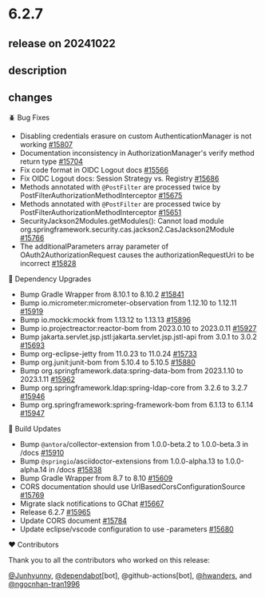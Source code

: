 # 6.2.7

## release on 20241022

## description

## changes

🪲 Bug Fixes

* Disabling credentials erasure on custom AuthenticationManager is not working <a href="https://github.com/spring-projects/spring-security/issues/15807" data-hovercard-type="issue" data-hovercard-url="/spring-projects/spring-security/issues/15807/hovercard">#15807</a>
* Documentation inconsistency in AuthorizationManager's verify method return type <a href="https://github.com/spring-projects/spring-security/issues/15704" data-hovercard-type="issue" data-hovercard-url="/spring-projects/spring-security/issues/15704/hovercard">#15704</a>
* Fix code format in OIDC Logout docs <a href="https://github.com/spring-projects/spring-security/pull/15566" data-hovercard-type="pull_request" data-hovercard-url="/spring-projects/spring-security/pull/15566/hovercard">#15566</a>
* Fix OIDC Logout docs: Session Strategy vs. Registry <a href="https://github.com/spring-projects/spring-security/pull/15686" data-hovercard-type="pull_request" data-hovercard-url="/spring-projects/spring-security/pull/15686/hovercard">#15686</a>
* Methods annotated with <code>@PostFilter</code> are processed twice by PostFilterAuthorizationMethodInterceptor <a href="https://github.com/spring-projects/spring-security/issues/15675" data-hovercard-type="issue" data-hovercard-url="/spring-projects/spring-security/issues/15675/hovercard">#15675</a>
* Methods annotated with <code>@PostFilter</code> are processed twice by PostFilterAuthorizationMethodInterceptor <a href="https://github.com/spring-projects/spring-security/issues/15651" data-hovercard-type="issue" data-hovercard-url="/spring-projects/spring-security/issues/15651/hovercard">#15651</a>
* SecurityJackson2Modules.getModules(): Cannot load module org.springframework.security.cas.jackson2.CasJackson2Module <a href="https://github.com/spring-projects/spring-security/issues/15766" data-hovercard-type="issue" data-hovercard-url="/spring-projects/spring-security/issues/15766/hovercard">#15766</a>
* The additionalParameters array parameter of OAuth2AuthorizationRequest causes the authorizationRequestUri to be incorrect <a href="https://github.com/spring-projects/spring-security/issues/15828" data-hovercard-type="issue" data-hovercard-url="/spring-projects/spring-security/issues/15828/hovercard">#15828</a>

🔨 Dependency Upgrades

* Bump Gradle Wrapper from 8.10.1 to 8.10.2 <a href="https://github.com/spring-projects/spring-security/pull/15841" data-hovercard-type="pull_request" data-hovercard-url="/spring-projects/spring-security/pull/15841/hovercard">#15841</a>
* Bump io.micrometer:micrometer-observation from 1.12.10 to 1.12.11 <a href="https://github.com/spring-projects/spring-security/pull/15919" data-hovercard-type="pull_request" data-hovercard-url="/spring-projects/spring-security/pull/15919/hovercard">#15919</a>
* Bump io.mockk:mockk from 1.13.12 to 1.13.13 <a href="https://github.com/spring-projects/spring-security/pull/15896" data-hovercard-type="pull_request" data-hovercard-url="/spring-projects/spring-security/pull/15896/hovercard">#15896</a>
* Bump io.projectreactor:reactor-bom from 2023.0.10 to 2023.0.11 <a href="https://github.com/spring-projects/spring-security/pull/15927" data-hovercard-type="pull_request" data-hovercard-url="/spring-projects/spring-security/pull/15927/hovercard">#15927</a>
* Bump jakarta.servlet.jsp.jstl:jakarta.servlet.jsp.jstl-api from 3.0.1 to 3.0.2 <a href="https://github.com/spring-projects/spring-security/pull/15693" data-hovercard-type="pull_request" data-hovercard-url="/spring-projects/spring-security/pull/15693/hovercard">#15693</a>
* Bump org-eclipse-jetty from 11.0.23 to 11.0.24 <a href="https://github.com/spring-projects/spring-security/pull/15733" data-hovercard-type="pull_request" data-hovercard-url="/spring-projects/spring-security/pull/15733/hovercard">#15733</a>
* Bump org.junit:junit-bom from 5.10.4 to 5.10.5 <a href="https://github.com/spring-projects/spring-security/pull/15880" data-hovercard-type="pull_request" data-hovercard-url="/spring-projects/spring-security/pull/15880/hovercard">#15880</a>
* Bump org.springframework.data:spring-data-bom from 2023.1.10 to 2023.1.11 <a href="https://github.com/spring-projects/spring-security/pull/15962" data-hovercard-type="pull_request" data-hovercard-url="/spring-projects/spring-security/pull/15962/hovercard">#15962</a>
* Bump org.springframework.ldap:spring-ldap-core from 3.2.6 to 3.2.7 <a href="https://github.com/spring-projects/spring-security/pull/15946" data-hovercard-type="pull_request" data-hovercard-url="/spring-projects/spring-security/pull/15946/hovercard">#15946</a>
* Bump org.springframework:spring-framework-bom from 6.1.13 to 6.1.14 <a href="https://github.com/spring-projects/spring-security/pull/15947" data-hovercard-type="pull_request" data-hovercard-url="/spring-projects/spring-security/pull/15947/hovercard">#15947</a>

🔩 Build Updates

* Bump <code>@antora</code>/collector-extension from 1.0.0-beta.2 to 1.0.0-beta.3 in /docs <a href="https://github.com/spring-projects/spring-security/pull/15910" data-hovercard-type="pull_request" data-hovercard-url="/spring-projects/spring-security/pull/15910/hovercard">#15910</a>
* Bump <code>@springio</code>/asciidoctor-extensions from 1.0.0-alpha.13 to 1.0.0-alpha.14 in /docs <a href="https://github.com/spring-projects/spring-security/pull/15838" data-hovercard-type="pull_request" data-hovercard-url="/spring-projects/spring-security/pull/15838/hovercard">#15838</a>
* Bump Gradle Wrapper from 8.7 to 8.10 <a href="https://github.com/spring-projects/spring-security/pull/15609" data-hovercard-type="pull_request" data-hovercard-url="/spring-projects/spring-security/pull/15609/hovercard">#15609</a>
* CORS documentation should use UrlBasedCorsConfigurationSource <a href="https://github.com/spring-projects/spring-security/issues/15769" data-hovercard-type="issue" data-hovercard-url="/spring-projects/spring-security/issues/15769/hovercard">#15769</a>
* Migrate slack notifications to GChat <a href="https://github.com/spring-projects/spring-security/issues/15667" data-hovercard-type="issue" data-hovercard-url="/spring-projects/spring-security/issues/15667/hovercard">#15667</a>
* Release 6.2.7 <a href="https://github.com/spring-projects/spring-security/issues/15965" data-hovercard-type="issue" data-hovercard-url="/spring-projects/spring-security/issues/15965/hovercard">#15965</a>
* Update CORS document <a href="https://github.com/spring-projects/spring-security/pull/15784" data-hovercard-type="pull_request" data-hovercard-url="/spring-projects/spring-security/pull/15784/hovercard">#15784</a>
* Update eclipse/vscode configuration to use -parameters <a href="https://github.com/spring-projects/spring-security/issues/15680" data-hovercard-type="issue" data-hovercard-url="/spring-projects/spring-security/issues/15680/hovercard">#15680</a>

❤️ Contributors

Thank you to all the contributors who worked on this release:

<a class="user-mention notranslate" data-hovercard-type="user" data-hovercard-url="/users/Junhyunny/hovercard" data-octo-click="hovercard-link-click" data-octo-dimensions="link_type:self" href="https://github.com/Junhyunny">@Junhyunny</a>, <a class="user-mention notranslate" data-hovercard-type="organization" data-hovercard-url="/orgs/dependabot/hovercard" data-octo-click="hovercard-link-click" data-octo-dimensions="link_type:self" href="https://github.com/dependabot">@dependabot</a>[bot], @github-actions[bot], <a class="user-mention notranslate" data-hovercard-type="user" data-hovercard-url="/users/hwanders/hovercard" data-octo-click="hovercard-link-click" data-octo-dimensions="link_type:self" href="https://github.com/hwanders">@hwanders</a>, and <a class="user-mention notranslate" data-hovercard-type="user" data-hovercard-url="/users/ngocnhan-tran1996/hovercard" data-octo-click="hovercard-link-click" data-octo-dimensions="link_type:self" href="https://github.com/ngocnhan-tran1996">@ngocnhan-tran1996</a>

